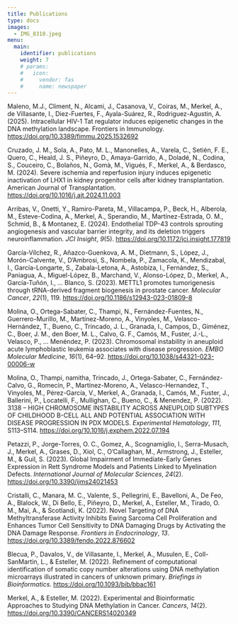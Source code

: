 ```yaml
---
title: Publications
type: docs
images:
  - IMG_8310.jpeg
menu:
  main:
    identifier: publications
    weight: 7
    # params:
    #   icon:
    #     vendor: fas
    #     name: newspaper
---
```


<div class="ijc_bit_card">

  
Maleno, M.J., Climent, N., Alcami, J., Casanova, V., Coiras, M., Merkel, A., de Villasante, I., Diez-Fuertes, F., Ayala-Suárez, R., Rodriguez-Agustin, A. (2025). Intracellular HIV-1 Tat regulator induces epigenetic changes in the DNA methylation landscape. Frontiers in Immunology. <https://doi.org/10.3389/fimmu.2025.1532692>

Cruzado, J. M., Sola, A., Pato, M. L., Manonelles, A., Varela, C., Setién, F. E., Quero, C., Heald, J. S., Piñeyro, D., Amaya-Garrido, A., Doladé, N., Codina, S., Couceiro, C., Bolaños, N., Gomà, M., Vigués, F., Merkel, A., & Berdasco, M. (2024). Severe ischemia and reperfusion injury induces epigenetic inactivation of LHX1 in kidney progenitor cells after kidney transplantation. American Journal of Transplantation. <https://doi.org/10.1016/j.ajt.2024.11.003>

Arribas, V., Onetti, Y., Ramiro-Pareta, M., Villacampa, P., Beck, H., Alberola, M., Esteve-Codina, A., Merkel, A., Sperandio, M., Martínez-Estrada, O. M., Schmid, B., & Montanez, E. (2024). Endothelial TDP-43 controls sprouting angiogenesis and vascular barrier integrity, and its deletion triggers neuroinflammation. *JCI Insight*, *9*(5). <https://doi.org/10.1172/jci.insight.177819>

García-Vílchez, R., Añazco-Guenkova, A. M., Dietmann, S., López, J., Morón-Calvente, V., D’Ambrosi, S., Nombela, P., Zamacola, K., Mendizabal, I., García-Longarte, S., Zabala-Letona, A., Astobiza, I., Fernández, S., Paniagua, A., Miguel-López, B., Marchand, V., Alonso-López, D., Merkel, A., García-Tuñón, I., … Blanco, S. (2023). METTL1 promotes tumorigenesis through tRNA-derived fragment biogenesis in  prostate cancer. *Molecular Cancer*, *22*(1), 119. <https://doi.org/10.1186/s12943-023-01809-8>

Molina, O., Ortega-Sabater, C., Thampi, N., Fernández-Fuentes, N., Guerrero-Murillo, M., Martínez-Moreno, A., Vinyoles, M., Velasco-Hernández, T., Bueno, C., Trincado, J. L., Granada, I., Campos, D., Giménez, C., Boer, J. M., den Boer, M. L., Calvo, G. F., Camós, M., Fuster, J.-L., Velasco, P., … Menéndez, P. (2023). Chromosomal instability in aneuploid acute lymphoblastic leukemia associates with disease progression. *EMBO Molecular Medicine*, *16*(1), 64–92. <https://doi.org/10.1038/s44321-023-00006-w>

Molina, O., Thampi, namitha, Trincado, J., Ortega-Sabater, C., Fernández-Calvo, G., Romecín, P., Martínez-Moreno, A., Velasco-Hernandez, T., Vinyoles, M., Pérez-García, V., Merkel, A., Granada, I., Camós, M., Fuster, J., Ballerini, P., Locatelli, F., Mullighan, C., Bueno, C., & Menendez, P. (2022). 3138 – HIGH CHROMOSOME INSTABILITY ACROSS ANEUPLOID SUBTYPES OF CHILDHOOD B-CELL ALL AND POTENTIAL ASSOCIATION WITH DISEASE PROGRESSION IN PDX MODELS. *Experimental Hematology*, *111*, S113–S114. <https://doi.org/10.1016/j.exphem.2022.07.194>

Petazzi, P., Jorge-Torres, O. C., Gomez, A., Scognamiglio, I., Serra-Musach, J., Merkel, A., Grases, D., Xiol, C., O’Callaghan, M., Armstrong, J., Esteller, M., & Guil, S. (2023). Global Impairment of Immediate-Early Genes Expression in Rett Syndrome Models and Patients Linked to Myelination Defects. *International Journal of Molecular Sciences*, *24*(2). <https://doi.org/10.3390/ijms24021453>

Cristalli, C., Manara, M. C., Valente, S., Pellegrini, E., Bavelloni, A., De Feo, A., Blalock, W., Di Bello, E., Piñeyro, D., Merkel, A., Esteller, M., Tirado, O. M., Mai, A., & Scotlandi, K. (2022). Novel Targeting of DNA Methyltransferase Activity Inhibits Ewing Sarcoma Cell Proliferation and Enhances Tumor Cell Sensitivity to DNA Damaging Drugs by Activating the DNA Damage Response. *Frontiers in Endocrinology*, *13*. <https://doi.org/10.3389/fendo.2022.876602>

Blecua, P., Davalos, V., de Villasante, I., Merkel, A., Musulen, E., Coll-SanMartin, L., & Esteller, M. (2022). Refinement of computational identification of somatic copy number alterations  using DNA methylation microarrays illustrated in cancers of unknown primary. *Briefings in Bioinformatics*. <https://doi.org/10.1093/bib/bbac161>

Merkel, A., & Esteller, M. (2022). Experimental and Bioinformatic Approaches to Studying DNA Methylation in Cancer. *Cancers*, *14*(2). <https://doi.org/10.3390/CANCERS14020349>

</div>
